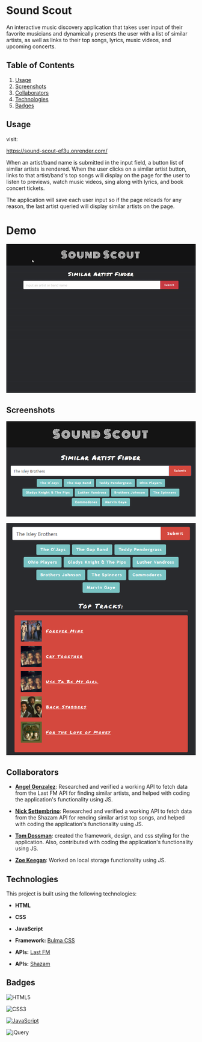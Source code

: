 # Sound Scout

An interactive music discovery application that takes user input of their favorite musicians and dynamically presents the user with a list of similar artists, as well as links to their top songs, lyrics, music videos, and upcoming concerts.   

## Table of Contents

1. [Usage](#usage)
2. [Screenshots](#screenshots)
3. [Collaborators](#collaborators)
4. [Technologies](#technologies)
5. [Badges](#badges)

## Usage

visit: 

https://sound-scout-ef3u.onrender.com/

When an artist/band name is submitted in the input field, a button list of similar artists is rendered. When the user clicks on a similar artist button, links to that artist/band's top songs will display on the page for the user to listen to previews, watch music videos, sing along with lyrics, and book concert tickets.

The application will save each user input so if the page reloads for any reason, the last artist queried will display similar artists on the page. 

# Demo
![Sound-scout-demo-gif](./public/assets/gifs/sound-scout-demo.gif)


## Screenshots

![Sound-scout-SS1](./public/assets/images/sound-scout-ss1.png)

![Sound-scout-SS2](./public/assets/images/sound-scout-ss2.png)

## Collaborators

- **[Angel Gonzalez](https://github.com/Utero93)**: Researched and verified a working API to fetch data from the Last FM API for finding similar artists, and helped with coding the application's functionality using JS.

- **[Nick Settembrino](https://github.com/nsettyy)**: Researched and verified a working API to fetch data from the Shazam API for rending similar artist top songs, and helped with coding the application's functionality using JS.

- **[Tom Dossman](https://github.com/Dossman-thomas)**: created the framework, design, and css styling for the application.  Also, contributed with coding the application's functionality using JS.

- **[Zoe Keegan](https://github.com/zoekeegan)**: Worked on local storage functionality using JS.

## Technologies

This project is built using the following technologies:

- **HTML**

- **CSS**

- **JavaScript**

- **Framework:** [Bulma CSS](https://bulma.io/)

- **APIs:** [Last FM](https://www.last.fm/api)

- **APIs:** [Shazam](https://www.shazam.com/shazamkit)

## Badges

![HTML5](https://img.shields.io/badge/html5-%23E34F26.svg?style=for-the-badge&logo=html5&logoColor=white)

![CSS3](https://img.shields.io/badge/css3-%231572B6.svg?style=for-the-badge&logo=css3&logoColor=white)

[![JavaScript](https://img.shields.io/badge/JavaScript-ES6-yellow?style=for-the-badge&logo=javascript)](https://developer.mozilla.org/en-US/docs/Web/JavaScript)

![jQuery](https://img.shields.io/badge/jQuery-3.6.0-blue.svg)